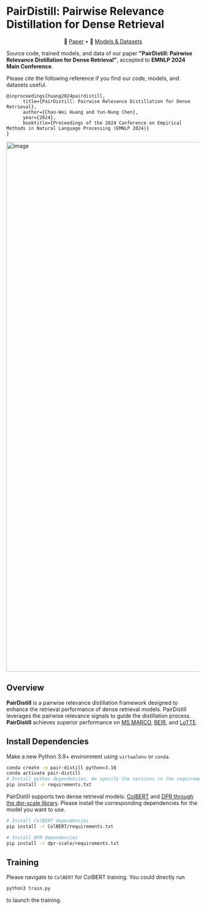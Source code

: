 PairDistill: Pairwise Relevance Distillation for Dense Retrieval
===

<p align="center">
📃 <a href="https://arxiv.org/abs/2410.01383" target="_blank">Paper</a> • 🤗 <a href="https://huggingface.co/collections/chaoweihuang/pairdistill-66fe6b0cfa6eae4704df9f5e" target="_blank">Models & Datasets</a>
</p>

Source code, trained models, and data of our paper **"PairDistill: Pairwise Relevance Distillation for Dense Retrieval"**, accepted to **EMNLP 2024 Main Conference**.

Please cite the following reference if you find our code, models, and datasets useful.

```
@inproceedings{huang2024pairdistill,
      title={PairDistill: Pairwise Relevance Distillation for Dense Retrieval}, 
      author={Chao-Wei Huang and Yun-Nung Chen},
      year={2024},
      booktitle={Proceedings of the 2024 Conference on Empirical Methods in Natural Language Processing (EMNLP 2024)}
}
```

<img width="1380" alt="image" src="https://github.com/user-attachments/assets/41c4c6d4-2934-4631-8135-58ca18336715">


## Overview
**PairDistill** is a pairwise relevance distillation framework designed to enhance the retrieval performance of dense retrieval models. PairDistill leverages the pairwise relevance signals to guide the distillation process. **PairDistill** achieves superior performance on [MS MARCO](https://microsoft.github.io/msmarco/), [BEIR](https://github.com/beir-cellar/beir), and [LoTTE](https://github.com/stanford-futuredata/ColBERT/blob/main/LoTTE.md).


## Install Dependencies

Make a new Python 3.9+ environment using `virtualenv` or `conda`.

```bash
conda create -n pair-distill python=3.10
conda activate pair-distill
# Install python dependencies. We specify the versions in the requirements.txt file, but newer versions should work generally okay.
pip install -r requirements.txt
```

PairDistill supports two dense retrieval models: [ColBERT](https://github.com/stanford-futuredata/ColBERT) and [DPR through the dpr-scale library](https://github.com/facebookresearch/dpr-scale). Please install the corresponding dependencies for the model you want to use.

```bash
# Install ColBERT dependencies
pip install -r ColBERT/requirements.txt

# Install DPR dependencies
pip install -r dpr-scale/requirements.txt
```

## Training
Please navigate to `ColBERT` for ColBERT training. You could directly run
```python
python3 train.py
```
to launch the training.
